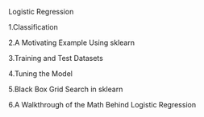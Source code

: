 Logistic Regression

1.Classification

2.A Motivating Example Using sklearn

3.Training and Test Datasets

4.Tuning the Model

5.Black Box Grid Search in sklearn

6.A Walkthrough of the Math Behind Logistic Regression
